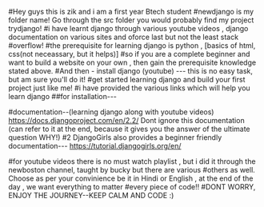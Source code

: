  #Hey guys this is zik and i am a first year Btech student
 #newdjango is my folder name! Go through the src folder you would probably find my project trydjango!
 #i have learnt django through various youtube videos , django documentation on various sites and oforce last but not the least stack
 #overflow!
 #the prerequisite for learning django is python , [basics of html, css(not neceassary, but it helps)]
 #so if you are a complete beginner and want to build a website on your own , then gain the prerequisite knowledge stated above.
 #And then - install django (youtube) --- this is no easy task, but am sure you'll do it!
 #get started learning django and build your first project just like me!
 #i have provided the various links which will help you learn django
 ##for installation---
 
 #documentation--(learning django along with youtube videos)
 https://docs.djangoproject.com/en/2.2/
 Dont ignore this documentation (can refer to it at the end, because it gives you the answer of the ultimate question WHY!)
 #2 DjangoGirls also provides a beginner friendly documentation---
 https://tutorial.djangogirls.org/en/
 
 #for youtube videos there is no must watch playlist , but i did it through the newboston channel, taught by bucky but there are various 
 #others as well. Choose as per your convinience be it in Hindi or English , at the end of the day , we want everything to matter
 #every piece of code!!
 #DONT WORRY, ENJOY THE JOURNEY--KEEP CALM AND CODE :)
 
 
